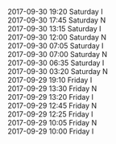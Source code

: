 2017-09-30 19:20 Saturday  I  
2017-09-30 17:45 Saturday  N  
2017-09-30 13:15 Saturday  I  
2017-09-30 12:00 Saturday  N  
2017-09-30 07:05 Saturday  I  
2017-09-30 07:00 Saturday  N  
2017-09-30 06:35 Saturday  I  
2017-09-30 03:20 Saturday  N  
2017-09-29 19:10 Friday  I  
2017-09-29 13:30 Friday  N  
2017-09-29 13:20 Friday  I  
2017-09-29 12:45 Friday  N  
2017-09-29 12:25 Friday  I  
2017-09-29 10:05 Friday  N  
2017-09-29 10:00 Friday  I  
